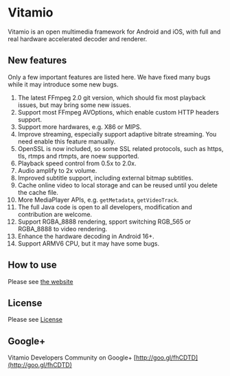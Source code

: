 Vitamio
===============

Vitamio is an open multimedia framework for Android and iOS, with full and real hardware accelerated decoder and renderer.


New features
------------

Only a few important features are listed here. We have fixed many bugs while it may introduce some new bugs.

1. The latest FFmpeg 2.0 git version, which should fix most playback issues, but may bring some new issues.
2. Support most FFmpeg AVOptions, which enable custom HTTP headers support.
3. Support more hardwares, e.g. X86 or MIPS.
4. Improve streaming, especially support adaptive bitrate streaming. You need enable this feature manually.
5. OpenSSL is now included, so some SSL related protocols, such as https, tls, rtmps and rtmpts, are noew supported.
6. Playback speed control from 0.5x to 2.0x.
7. Audio amplify to 2x volume.
8. Improved subtitle support, including external bitmap subtitles.
9. Cache online video to local storage and can be reused until you delete the cache file.
10. More MediaPlayer APIs, e.g. `getMetadata`, `getVideoTrack`.
11. The full Java code is open to all developers, modification and contribution are welcome.
12. Support RGBA\_8888 rendering, spport switching RGB\_565 or RGBA\_8888 to video rendering.
13. Enhance the hardware decoding in Android 16+.
14. Support ARMV6 CPU, but it may have some bugs.

How to use
----------

Please see [the website](https://github.com/yixia/VitamioBundle/wiki)

License
-------

Please see [License](http://www.vitamio.org/en/License)


## Google+
Vitamio Developers Community on Google+ [http://goo.gl/fhCDTD](http://goo.gl/fhCDTD)
